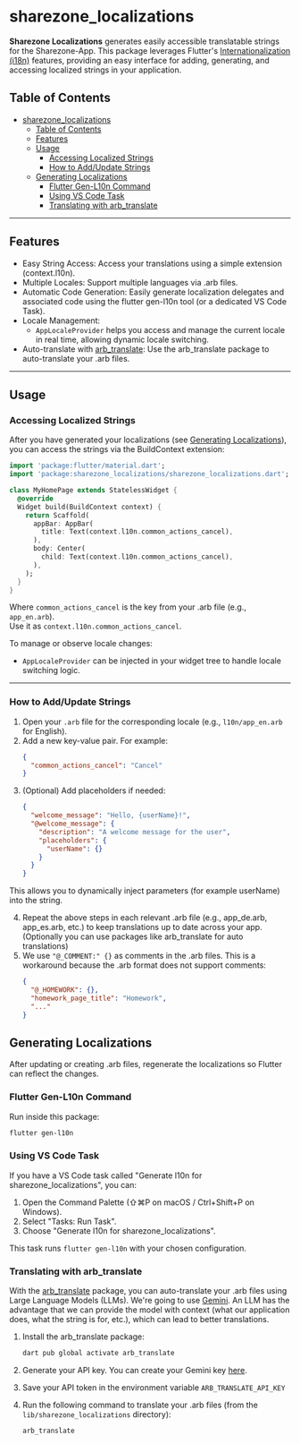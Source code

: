 # sharezone_localizations

**Sharezone Localizations** generates easily accessible translatable strings for the Sharezone-App. This package leverages Flutter's [Internationalization (i18n)](https://docs.flutter.dev/development/accessibility-and-localization/internationalization) features, providing an easy interface for adding, generating, and accessing localized strings in your application.

## Table of Contents

- [sharezone\_localizations](#sharezone_localizations)
  - [Table of Contents](#table-of-contents)
  - [Features](#features)
  - [Usage](#usage)
    - [Accessing Localized Strings](#accessing-localized-strings)
    - [How to Add/Update Strings](#how-to-addupdate-strings)
  - [Generating Localizations](#generating-localizations)
    - [Flutter Gen-L10n Command](#flutter-gen-l10n-command)
    - [Using VS Code Task](#using-vs-code-task)
    - [Translating with arb\_translate](#translating-with-arb_translate)

---

## Features

- Easy String Access: Access your translations using a simple extension (context.l10n).
- Multiple Locales: Support multiple languages via .arb files.
- Automatic Code Generation: Easily generate localization delegates and associated code using the flutter gen-l10n tool (or a dedicated VS Code Task).
- Locale Management:
  - `AppLocaleProvider` helps you access and manage the current locale in real time, allowing dynamic locale switching.
- Auto-translate with [arb_translate](https://pub.dev/packages/arb_translate): Use the arb_translate package to auto-translate your .arb files.

---

## Usage

### Accessing Localized Strings

After you have generated your localizations (see [Generating Localizations](#generating-localizations)), you can access the strings via the BuildContext extension:

```dart
import 'package:flutter/material.dart';
import 'package:sharezone_localizations/sharezone_localizations.dart';

class MyHomePage extends StatelessWidget {
  @override
  Widget build(BuildContext context) {
    return Scaffold(
      appBar: AppBar(
        title: Text(context.l10n.common_actions_cancel),
      ),
      body: Center(
        child: Text(context.l10n.common_actions_cancel),
      ),
    );
  }
}
```

Where `common_actions_cancel` is the key from your .arb file (e.g., `app_en.arb`).  
Use it as `context.l10n.common_actions_cancel`.

To manage or observe locale changes:

- `AppLocaleProvider` can be injected in your widget tree to handle locale switching logic.

---

### How to Add/Update Strings

1. Open your `.arb` file for the corresponding locale (e.g., `l10n/app_en.arb` for English).
2. Add a new key-value pair. For example:
   ```json
   {
     "common_actions_cancel": "Cancel"
   }
   ```
3. (Optional) Add placeholders if needed:
   ```json
   {
     "welcome_message": "Hello, {userName}!",
     "@welcome_message": {
       "description": "A welcome message for the user",
       "placeholders": {
         "userName": {}
       }
     }
   }
   ```

This allows you to dynamically inject parameters (for example userName) into the string.

4. Repeat the above steps in each relevant .arb file (e.g., app_de.arb, app_es.arb, etc.) to keep translations up to date across your app. (Optionally you can use packages like arb_translate for auto translations)
5. We use `"@_COMMENT:" {}` as comments in the .arb files. This is a workaround because the .arb format does not support comments:
    ```json
    {
      "@_HOMEWORK": {},
      "homework_page_title": "Homework",
      "..."
    }
    ```

## Generating Localizations

After updating or creating .arb files, regenerate the localizations so Flutter can reflect the changes.

### Flutter Gen-L10n Command

Run inside this package:

```bash
flutter gen-l10n
```

### Using VS Code Task

If you have a VS Code task called "Generate l10n for sharezone_localizations", you can:

1. Open the Command Palette (⇧⌘P on macOS / Ctrl+Shift+P on Windows).
2. Select "Tasks: Run Task".
3. Choose "Generate l10n for sharezone_localizations".

This task runs `flutter gen-l10n` with your chosen configuration.

### Translating with arb_translate

With the [arb_translate](https://pub.dev/packages/arb_translate) package, you can auto-translate your .arb files using
Large Language Models (LLMs). We're going to use [Gemini](https://deepmind.google/technologies/gemini/). An LLM has the advantage that we can provide the model with context (what our application does, what the string is for, etc.), which can lead to better translations.

1. Install the arb_translate package:

   ```bash
   dart pub global activate arb_translate
   ```

2. Generate your API key. You can create your Gemini key [here](https://makersuite.google.com/app/apikey).
3. Save your API token in the environment variable `ARB_TRANSLATE_API_KEY`
4. Run the following command to translate your .arb files (from the `lib/sharezone_localizations` directory):

   ```bash
   arb_translate
   ```